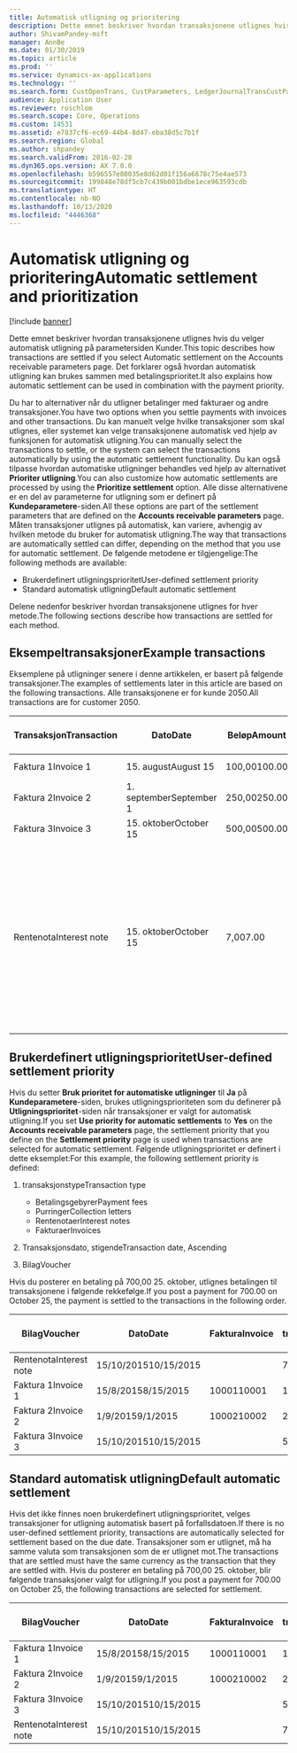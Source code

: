 ```yaml
---
title: Automatisk utligning og prioritering
description: Dette emnet beskriver hvordan transaksjonene utlignes hvis du velger automatisk utligning på parametersiden Kunder. Det forklarer også hvordan automatisk utligning kan brukes sammen med betalingsprioritet.
author: ShivamPandey-msft
manager: AnnBe
ms.date: 01/30/2019
ms.topic: article
ms.prod: ''
ms.service: dynamics-ax-applications
ms.technology: ''
ms.search.form: CustOpenTrans, CustParameters, LedgerJournalTransCustPaym
audience: Application User
ms.reviewer: roschlom
ms.search.scope: Core, Operations
ms.custom: 14531
ms.assetid: e7837cf6-ec69-44b4-8d47-eba38d5c7b1f
ms.search.region: Global
ms.author: shpandey
ms.search.validFrom: 2016-02-28
ms.dyn365.ops.version: AX 7.0.0
ms.openlocfilehash: b596557e80035e8d62d01f156a6678c75e4ae573
ms.sourcegitcommit: 199848e78df5cb7c439b001bdbe1ece963593cdb
ms.translationtype: HT
ms.contentlocale: nb-NO
ms.lasthandoff: 10/13/2020
ms.locfileid: "4446368"
---
```

# <a name="automatic-settlement-and-prioritization"></a><span data-ttu-id="e0660-104">Automatisk utligning og prioritering</span><span class="sxs-lookup"><span data-stu-id="e0660-104">Automatic settlement and prioritization</span></span>

[!include [banner](../includes/banner.md)]

<span data-ttu-id="e0660-105">Dette emnet beskriver hvordan transaksjonene utlignes hvis du velger automatisk utligning på parametersiden Kunder.</span><span class="sxs-lookup"><span data-stu-id="e0660-105">This topic describes how transactions are settled if you select Automatic settlement on the Accounts receivable parameters page.</span></span> <span data-ttu-id="e0660-106">Det forklarer også hvordan automatisk utligning kan brukes sammen med betalingsprioritet.</span><span class="sxs-lookup"><span data-stu-id="e0660-106">It also explains how automatic settlement can be used in combination with the payment priority.</span></span>

<span data-ttu-id="e0660-107">Du har to alternativer når du utligner betalinger med fakturaer og andre transaksjoner.</span><span class="sxs-lookup"><span data-stu-id="e0660-107">You have two options when you settle payments with invoices and other transactions.</span></span> <span data-ttu-id="e0660-108">Du kan manuelt velge hvilke transaksjoner som skal utlignes, eller systemet kan velge transaksjonene automatisk ved hjelp av funksjonen for automatisk utligning.</span><span class="sxs-lookup"><span data-stu-id="e0660-108">You can manually select the transactions to settle, or the system can select the transactions automatically by using the automatic settlement functionality.</span></span> <span data-ttu-id="e0660-109">Du kan også tilpasse hvordan automatiske utligninger behandles ved hjelp av alternativet **Prioriter utligning**.</span><span class="sxs-lookup"><span data-stu-id="e0660-109">You can also customize how automatic settlements are processed by using the **Prioritize settlement** option.</span></span> <span data-ttu-id="e0660-110">Alle disse alternativene er en del av parameterne for utligning som er definert på **Kundeparametere**-siden.</span><span class="sxs-lookup"><span data-stu-id="e0660-110">All these options are part of the settlement parameters that are defined on the **Accounts receivable parameters** page.</span></span> <span data-ttu-id="e0660-111">Måten transaksjoner utlignes på automatisk, kan variere, avhengig av hvilken metode du bruker for automatisk utligning.</span><span class="sxs-lookup"><span data-stu-id="e0660-111">The way that transactions are automatically settled can differ, depending on the method that you use for automatic settlement.</span></span> <span data-ttu-id="e0660-112">De følgende metodene er tilgjengelige:</span><span class="sxs-lookup"><span data-stu-id="e0660-112">The following methods are available:</span></span>

-   <span data-ttu-id="e0660-113">Brukerdefinert utligningsprioritet</span><span class="sxs-lookup"><span data-stu-id="e0660-113">User-defined settlement priority</span></span>
-   <span data-ttu-id="e0660-114">Standard automatisk utligning</span><span class="sxs-lookup"><span data-stu-id="e0660-114">Default automatic settlement</span></span>

<span data-ttu-id="e0660-115">Delene nedenfor beskriver hvordan transaksjonene utlignes for hver metode.</span><span class="sxs-lookup"><span data-stu-id="e0660-115">The following sections describe how transactions are settled for each method.</span></span>

## <a name="example-transactions"></a><span data-ttu-id="e0660-116">Eksempeltransaksjoner</span><span class="sxs-lookup"><span data-stu-id="e0660-116">Example transactions</span></span>
<span data-ttu-id="e0660-117">Eksemplene på utligninger senere i denne artikkelen, er basert på følgende transaksjoner.</span><span class="sxs-lookup"><span data-stu-id="e0660-117">The examples of settlements later in this article are based on the following transactions.</span></span> <span data-ttu-id="e0660-118">Alle transaksjonene er for kunde 2050.</span><span class="sxs-lookup"><span data-stu-id="e0660-118">All transactions are for customer 2050.</span></span>

| <span data-ttu-id="e0660-119">Transaksjon</span><span class="sxs-lookup"><span data-stu-id="e0660-119">Transaction</span></span>   | <span data-ttu-id="e0660-120">Dato</span><span class="sxs-lookup"><span data-stu-id="e0660-120">Date</span></span>        | <span data-ttu-id="e0660-121">Beløp</span><span class="sxs-lookup"><span data-stu-id="e0660-121">Amount</span></span> | <span data-ttu-id="e0660-122">Betingelser for kontantrabatt</span><span class="sxs-lookup"><span data-stu-id="e0660-122">Cash discount terms</span></span> | <span data-ttu-id="e0660-123">Kontantrabattdato</span><span class="sxs-lookup"><span data-stu-id="e0660-123">Cash discount date</span></span> | <span data-ttu-id="e0660-124">Kommentarer</span><span class="sxs-lookup"><span data-stu-id="e0660-124">Comments</span></span>                                                                                                                                                                                      |
|---------------|-------------|--------|---------------------|--------------------|-----------------------------------------------------------------------------------------------------------------------------------------------------------------------------------------------|
| <span data-ttu-id="e0660-125">Faktura 1</span><span class="sxs-lookup"><span data-stu-id="e0660-125">Invoice 1</span></span>     | <span data-ttu-id="e0660-126">15. august</span><span class="sxs-lookup"><span data-stu-id="e0660-126">August 15</span></span>   | <span data-ttu-id="e0660-127">100,00</span><span class="sxs-lookup"><span data-stu-id="e0660-127">100.00</span></span> | <span data-ttu-id="e0660-128">2%14, netto 30</span><span class="sxs-lookup"><span data-stu-id="e0660-128">2%14, Net 30</span></span>        | <span data-ttu-id="e0660-129">29. august</span><span class="sxs-lookup"><span data-stu-id="e0660-129">August 29</span></span>          |                                                                                                                                                                                               |
| <span data-ttu-id="e0660-130">Faktura 2</span><span class="sxs-lookup"><span data-stu-id="e0660-130">Invoice 2</span></span>     | <span data-ttu-id="e0660-131">1. september</span><span class="sxs-lookup"><span data-stu-id="e0660-131">September 1</span></span> | <span data-ttu-id="e0660-132">250,00</span><span class="sxs-lookup"><span data-stu-id="e0660-132">250.00</span></span> | <span data-ttu-id="e0660-133">2%14, netto 30</span><span class="sxs-lookup"><span data-stu-id="e0660-133">2%14, Net 30</span></span>        | <span data-ttu-id="e0660-134">15. september</span><span class="sxs-lookup"><span data-stu-id="e0660-134">September 15</span></span>       |                                                                                                                                                                                               |
| <span data-ttu-id="e0660-135">Faktura 3</span><span class="sxs-lookup"><span data-stu-id="e0660-135">Invoice 3</span></span>     | <span data-ttu-id="e0660-136">15. oktober</span><span class="sxs-lookup"><span data-stu-id="e0660-136">October 15</span></span>  | <span data-ttu-id="e0660-137">500,00</span><span class="sxs-lookup"><span data-stu-id="e0660-137">500.00</span></span> | <span data-ttu-id="e0660-138">2 % 14/netto 30</span><span class="sxs-lookup"><span data-stu-id="e0660-138">2% 14/Net 30</span></span>        | <span data-ttu-id="e0660-139">29. oktober</span><span class="sxs-lookup"><span data-stu-id="e0660-139">October 29</span></span>         |                                                                                                                                                                                               |
| <span data-ttu-id="e0660-140">Rentenota</span><span class="sxs-lookup"><span data-stu-id="e0660-140">Interest note</span></span> | <span data-ttu-id="e0660-141">15. oktober</span><span class="sxs-lookup"><span data-stu-id="e0660-141">October 15</span></span>  | <span data-ttu-id="e0660-142">7,00</span><span class="sxs-lookup"><span data-stu-id="e0660-142">7.00</span></span>   |                     |                    | <span data-ttu-id="e0660-143">Denne rentenotaen er for faktura 1 og faktura 2.</span><span class="sxs-lookup"><span data-stu-id="e0660-143">This interest note is for invoice 1 and invoice 2.</span></span> <span data-ttu-id="e0660-144">Beløpet beregnes som 2 prosent rente på beløp som er 30 eller flere dager over fristen.</span><span class="sxs-lookup"><span data-stu-id="e0660-144">The amount is calculated as 2-percent interest on amounts that are 30 or more days past due.</span></span> <span data-ttu-id="e0660-145">Eksempel: 0,02 × (100,00 + 250,00) = 7,00.</span><span class="sxs-lookup"><span data-stu-id="e0660-145">For example, 0.02 × (100.00 + 250.00) = 7.00.</span></span> |

## <a name="user-defined-settlement-priority"></a><span data-ttu-id="e0660-146">Brukerdefinert utligningsprioritet</span><span class="sxs-lookup"><span data-stu-id="e0660-146">User-defined settlement priority</span></span>
<span data-ttu-id="e0660-147">Hvis du setter **Bruk prioritet for automatiske utligninger** til **Ja** på **Kundeparametere**-siden, brukes utligningsprioriteten som du definerer på **Utligningsprioritet**-siden når transaksjoner er valgt for automatisk utligning.</span><span class="sxs-lookup"><span data-stu-id="e0660-147">If you set **Use priority for automatic settlements** to **Yes** on the **Accounts receivable parameters** page, the settlement priority that you define on the **Settlement priority** page is used when transactions are selected for automatic settlement.</span></span> <span data-ttu-id="e0660-148">Følgende utligningsprioritet er definert i dette eksemplet:</span><span class="sxs-lookup"><span data-stu-id="e0660-148">For this example, the following settlement priority is defined:</span></span>

1.  <span data-ttu-id="e0660-149">transaksjonstype</span><span class="sxs-lookup"><span data-stu-id="e0660-149">Transaction type</span></span>
    -   <span data-ttu-id="e0660-150">Betalingsgebyrer</span><span class="sxs-lookup"><span data-stu-id="e0660-150">Payment fees</span></span>
    -   <span data-ttu-id="e0660-151">Purringer</span><span class="sxs-lookup"><span data-stu-id="e0660-151">Collection letters</span></span>
    -   <span data-ttu-id="e0660-152">Rentenotaer</span><span class="sxs-lookup"><span data-stu-id="e0660-152">Interest notes</span></span>
    -   <span data-ttu-id="e0660-153">Fakturaer</span><span class="sxs-lookup"><span data-stu-id="e0660-153">Invoices</span></span>

2.  <span data-ttu-id="e0660-154">Transaksjonsdato, stigende</span><span class="sxs-lookup"><span data-stu-id="e0660-154">Transaction date, Ascending</span></span>
3.  <span data-ttu-id="e0660-155">Bilag</span><span class="sxs-lookup"><span data-stu-id="e0660-155">Voucher</span></span>

<span data-ttu-id="e0660-156">Hvis du posterer en betaling på 700,00 25. oktober, utlignes betalingen til transaksjonene i følgende rekkefølge.</span><span class="sxs-lookup"><span data-stu-id="e0660-156">If you post a payment for 700.00 on October 25, the payment is settled to the transactions in the following order.</span></span>

| <span data-ttu-id="e0660-157">Bilag</span><span class="sxs-lookup"><span data-stu-id="e0660-157">Voucher</span></span>       | <span data-ttu-id="e0660-158">Dato</span><span class="sxs-lookup"><span data-stu-id="e0660-158">Date</span></span>       | <span data-ttu-id="e0660-159">Faktura</span><span class="sxs-lookup"><span data-stu-id="e0660-159">Invoice</span></span> | <span data-ttu-id="e0660-160">Beløp i transaksjonsvaluta</span><span class="sxs-lookup"><span data-stu-id="e0660-160">Amount in transaction currency</span></span> | <span data-ttu-id="e0660-161">Beløp som skal utlignes</span><span class="sxs-lookup"><span data-stu-id="e0660-161">Amount to settle</span></span> | <span data-ttu-id="e0660-162">Saldo</span><span class="sxs-lookup"><span data-stu-id="e0660-162">Balance</span></span> | <span data-ttu-id="e0660-163">Valuta</span><span class="sxs-lookup"><span data-stu-id="e0660-163">Currency</span></span> |
|---------------|------------|---------|--------------------------------|------------------|---------|----------|
| <span data-ttu-id="e0660-164">Rentenota</span><span class="sxs-lookup"><span data-stu-id="e0660-164">Interest note</span></span> | <span data-ttu-id="e0660-165">15/10/2015</span><span class="sxs-lookup"><span data-stu-id="e0660-165">10/15/2015</span></span> |         | <span data-ttu-id="e0660-166">7,00</span><span class="sxs-lookup"><span data-stu-id="e0660-166">7.00</span></span>                           | <span data-ttu-id="e0660-167">7,00</span><span class="sxs-lookup"><span data-stu-id="e0660-167">7.00</span></span>             | <span data-ttu-id="e0660-168">0,00</span><span class="sxs-lookup"><span data-stu-id="e0660-168">0.00</span></span>    | <span data-ttu-id="e0660-169">USD</span><span class="sxs-lookup"><span data-stu-id="e0660-169">USD</span></span>      |
| <span data-ttu-id="e0660-170">Faktura 1</span><span class="sxs-lookup"><span data-stu-id="e0660-170">Invoice 1</span></span>     | <span data-ttu-id="e0660-171">15/8/2015</span><span class="sxs-lookup"><span data-stu-id="e0660-171">8/15/2015</span></span>  | <span data-ttu-id="e0660-172">10001</span><span class="sxs-lookup"><span data-stu-id="e0660-172">10001</span></span>   | <span data-ttu-id="e0660-173">100,00</span><span class="sxs-lookup"><span data-stu-id="e0660-173">100.00</span></span>                         | <span data-ttu-id="e0660-174">100,00</span><span class="sxs-lookup"><span data-stu-id="e0660-174">100.00</span></span>           | <span data-ttu-id="e0660-175">0,00</span><span class="sxs-lookup"><span data-stu-id="e0660-175">0.00</span></span>    | <span data-ttu-id="e0660-176">USD</span><span class="sxs-lookup"><span data-stu-id="e0660-176">USD</span></span>      |
| <span data-ttu-id="e0660-177">Faktura 2</span><span class="sxs-lookup"><span data-stu-id="e0660-177">Invoice 2</span></span>     | <span data-ttu-id="e0660-178">1/9/2015</span><span class="sxs-lookup"><span data-stu-id="e0660-178">9/1/2015</span></span>   | <span data-ttu-id="e0660-179">10002</span><span class="sxs-lookup"><span data-stu-id="e0660-179">10002</span></span>   | <span data-ttu-id="e0660-180">250,00</span><span class="sxs-lookup"><span data-stu-id="e0660-180">250.00</span></span>                         | <span data-ttu-id="e0660-181">250,00</span><span class="sxs-lookup"><span data-stu-id="e0660-181">250.00</span></span>           | <span data-ttu-id="e0660-182">0,00</span><span class="sxs-lookup"><span data-stu-id="e0660-182">0.00</span></span>    | <span data-ttu-id="e0660-183">USD</span><span class="sxs-lookup"><span data-stu-id="e0660-183">USD</span></span>      |
| <span data-ttu-id="e0660-184">Faktura 3</span><span class="sxs-lookup"><span data-stu-id="e0660-184">Invoice 3</span></span>     | <span data-ttu-id="e0660-185">15/10/2015</span><span class="sxs-lookup"><span data-stu-id="e0660-185">10/15/2015</span></span> |         | <span data-ttu-id="e0660-186">500,00</span><span class="sxs-lookup"><span data-stu-id="e0660-186">500.00</span></span>                         | <span data-ttu-id="e0660-187">343.00</span><span class="sxs-lookup"><span data-stu-id="e0660-187">343.00</span></span>           | <span data-ttu-id="e0660-188">157.00</span><span class="sxs-lookup"><span data-stu-id="e0660-188">157.00</span></span>  | <span data-ttu-id="e0660-189">USD</span><span class="sxs-lookup"><span data-stu-id="e0660-189">USD</span></span>      |

## <a name="default-automatic-settlement"></a><span data-ttu-id="e0660-190">Standard automatisk utligning</span><span class="sxs-lookup"><span data-stu-id="e0660-190">Default automatic settlement</span></span>
<span data-ttu-id="e0660-191">Hvis det ikke finnes noen brukerdefinert utligningsprioritet, velges transaksjoner for utligning automatisk basert på forfallsdatoen.</span><span class="sxs-lookup"><span data-stu-id="e0660-191">If there is no user-defined settlement priority, transactions are automatically selected for settlement based on the due date.</span></span> <span data-ttu-id="e0660-192">Transaksjoner som er utlignet, må ha samme valuta som transaksjonen som de er utlignet mot.</span><span class="sxs-lookup"><span data-stu-id="e0660-192">The transactions that are settled must have the same currency as the transaction that they are settled with.</span></span> <span data-ttu-id="e0660-193">Hvis du posterer en betaling på 700,00 25. oktober, blir følgende transaksjoner valgt for utligning.</span><span class="sxs-lookup"><span data-stu-id="e0660-193">If you post a payment for 700.00 on October 25, the following transactions are selected for settlement.</span></span>

| <span data-ttu-id="e0660-194">Bilag</span><span class="sxs-lookup"><span data-stu-id="e0660-194">Voucher</span></span>       | <span data-ttu-id="e0660-195">Dato</span><span class="sxs-lookup"><span data-stu-id="e0660-195">Date</span></span>       | <span data-ttu-id="e0660-196">Faktura</span><span class="sxs-lookup"><span data-stu-id="e0660-196">Invoice</span></span> | <span data-ttu-id="e0660-197">Beløp i transaksjonsvaluta</span><span class="sxs-lookup"><span data-stu-id="e0660-197">Amount in transaction currency</span></span> | <span data-ttu-id="e0660-198">Beløp som skal utlignes</span><span class="sxs-lookup"><span data-stu-id="e0660-198">Amount to settle</span></span> | <span data-ttu-id="e0660-199">Saldo</span><span class="sxs-lookup"><span data-stu-id="e0660-199">Balance</span></span> | <span data-ttu-id="e0660-200">Valuta</span><span class="sxs-lookup"><span data-stu-id="e0660-200">Currency</span></span> |
|---------------|------------|---------|--------------------------------|------------------|---------|----------|
| <span data-ttu-id="e0660-201">Faktura 1</span><span class="sxs-lookup"><span data-stu-id="e0660-201">Invoice 1</span></span>     | <span data-ttu-id="e0660-202">15/8/2015</span><span class="sxs-lookup"><span data-stu-id="e0660-202">8/15/2015</span></span>  | <span data-ttu-id="e0660-203">10001</span><span class="sxs-lookup"><span data-stu-id="e0660-203">10001</span></span>   | <span data-ttu-id="e0660-204">100,00</span><span class="sxs-lookup"><span data-stu-id="e0660-204">100.00</span></span>                         | <span data-ttu-id="e0660-205">100,00</span><span class="sxs-lookup"><span data-stu-id="e0660-205">100.00</span></span>           | <span data-ttu-id="e0660-206">0,00</span><span class="sxs-lookup"><span data-stu-id="e0660-206">0.00</span></span>    | <span data-ttu-id="e0660-207">USD</span><span class="sxs-lookup"><span data-stu-id="e0660-207">USD</span></span>      |
| <span data-ttu-id="e0660-208">Faktura 2</span><span class="sxs-lookup"><span data-stu-id="e0660-208">Invoice 2</span></span>     | <span data-ttu-id="e0660-209">1/9/2015</span><span class="sxs-lookup"><span data-stu-id="e0660-209">9/1/2015</span></span>   | <span data-ttu-id="e0660-210">10002</span><span class="sxs-lookup"><span data-stu-id="e0660-210">10002</span></span>   | <span data-ttu-id="e0660-211">250,00</span><span class="sxs-lookup"><span data-stu-id="e0660-211">250.00</span></span>                         | <span data-ttu-id="e0660-212">250,00</span><span class="sxs-lookup"><span data-stu-id="e0660-212">250.00</span></span>           | <span data-ttu-id="e0660-213">0,00</span><span class="sxs-lookup"><span data-stu-id="e0660-213">0.00</span></span>    | <span data-ttu-id="e0660-214">USD</span><span class="sxs-lookup"><span data-stu-id="e0660-214">USD</span></span>      |
| <span data-ttu-id="e0660-215">Faktura 3</span><span class="sxs-lookup"><span data-stu-id="e0660-215">Invoice 3</span></span>     | <span data-ttu-id="e0660-216">15/10/2015</span><span class="sxs-lookup"><span data-stu-id="e0660-216">10/15/2015</span></span> |         | <span data-ttu-id="e0660-217">500.00</span><span class="sxs-lookup"><span data-stu-id="e0660-217">500.00</span></span>                         | <span data-ttu-id="e0660-218">350.00</span><span class="sxs-lookup"><span data-stu-id="e0660-218">350.00</span></span>           | <span data-ttu-id="e0660-219">150.00</span><span class="sxs-lookup"><span data-stu-id="e0660-219">150.00</span></span>  | <span data-ttu-id="e0660-220">USD</span><span class="sxs-lookup"><span data-stu-id="e0660-220">USD</span></span>      |
| <span data-ttu-id="e0660-221">Rentenota</span><span class="sxs-lookup"><span data-stu-id="e0660-221">Interest note</span></span> | <span data-ttu-id="e0660-222">15/10/2015</span><span class="sxs-lookup"><span data-stu-id="e0660-222">10/15/2015</span></span> |         | <span data-ttu-id="e0660-223">7.00</span><span class="sxs-lookup"><span data-stu-id="e0660-223">7.00</span></span>                           | <span data-ttu-id="e0660-224">0.00</span><span class="sxs-lookup"><span data-stu-id="e0660-224">0.00</span></span>             | <span data-ttu-id="e0660-225">7.00</span><span class="sxs-lookup"><span data-stu-id="e0660-225">7.00</span></span>    | <span data-ttu-id="e0660-226">USD</span><span class="sxs-lookup"><span data-stu-id="e0660-226">USD</span></span>      |





